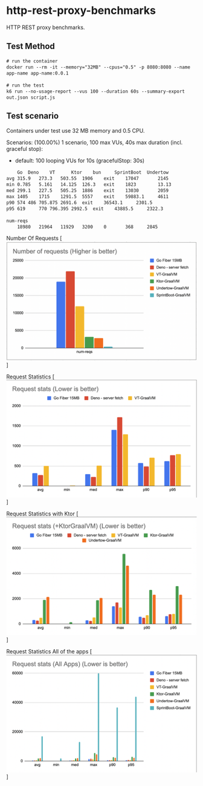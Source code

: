 # http-rest-proxy-benchmarks

HTTP REST proxy benchmarks.

## Test Method

```
# run the container
docker run --rm -it --memory="32MB" --cpus="0.5" -p 8080:8080 --name app-name app-name:0.0.1

# run the test
k6 run --no-usage-report --vus 100 --duration 60s --summary-export out.json script.js
```



## Test scenario

Containers under test use 32 MB memory and 0.5 CPU.

Scenarios: (100.00%) 1 scenario, 100 max VUs, 40s max duration (incl. graceful stop):
* default: 100 looping VUs for 10s (gracefulStop: 30s)

```
	Go	Deno	VT      Ktor	bun     SprintBoot  Undertow
avg	315.9	273.3	503.55	1906	exit	17047	    2145
min	0.785	5.161	14.125	126.3	exit	1823	    13.13
med	299.1	227.5	505.25	1886	exit	13030	    2059
max	1405	1715	1291.5	5557	exit	59883.1	    4611
p90	574	486	705.875	2691.6	exit	36543.1	    2301.5
p95	619 	770	796.395	2992.5	exit	43885.5	    2322.3

num-reqs
	18980	21964	11929	3200	0       368	    2845
```

Number Of Requests
[![Number Of Requests](files/bench-01.png)]


Request Statistics
[![Request Statistics](files/bench-02.png)]


Request Statistics with Ktor
[![Request Statistics](files/bench-03.png)]

Request Statistics All of the apps
[![Request Statistics](files/bench-04.png)]

